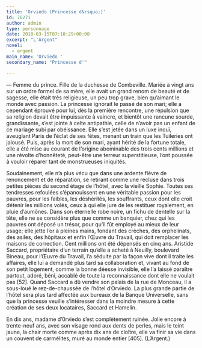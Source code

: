 ```yaml
---
title: 'Orviedo (Princesse d&rsquo;)'
id: 76271
author: admin
type: personnage
date: 2010-03-15T07:10:29+00:00
excerpt: "L'Argent"
novel:
  - argent
main_name: 'Orviedo '
secondary_name: "Princesse d'"

---
```

— Femme du prince. Fille de la duchesse de Combeville. Mariée à vingt ans sur un ordre formel de sa mère, elle avait un grand renom de beauté et de sagesse, elle était très religieuse, un peu trop grave, bien qu&rsquo;aimant le monde avec passion. La princesse ignorait le passé de son mari; elle a cependant éprouvé pour lui, dès la première rencontre, une répulsion que sa religion devait être impuissante à vaincre, et bientôt une rancune sourde, grandissante, s&rsquo;est jointe à celte antipathie, celle de n&rsquo;avoir pas un enfant de ce mariage subi par obéissance. Elle s&rsquo;est jetée dans un luxe inouï, aveuglant Paris de l&rsquo;éclat de ses fêtes, menant un train que les Tuileries ont jalousé. Puis, après la mort de son mari, ayant hérité de la fortune totale, elle a été mise au courant de l&rsquo;origine abominable des trois cents millions et une révolte d&rsquo;honnêteté, peut-être une terreur superstitieuse, l&rsquo;ont poussée à vouloir réparer tant de monstrueuses iniquités.

Soudainement, elle n&rsquo;a plus vécu que dans une ardente fièvre de renoncement et de réparation, se retirant comme une recluse dans trois petites pièces du second étage de l&rsquo;hôtel, avec la vieille Sophie. Toutes ses tendresses refoulées s&rsquo;épanouissent en une véritable passion pour les pauvres, pour les faibles, les déshérités, les souffrants, ceux dont elle croit détenir les millions volés, ceux à qui elle jure de les restituer royalement, en pluie d&rsquo;aumônes. Dans son éternelle robe noire, un fichu de dentelle sur la tête, elle ne se considère plus que comme un banquier, chez qui les pauvres ont déposé un trésor, pour qu&rsquo;il fût employé au mieux de leur usage; elle jette l&rsquo;or à pleines mains, fondant des crèches, des orphelinats, des asiles, des hôpitaux et enfin l&rsquo;Œuvre du Travail, qui doit remplacer les maisons de correction. Cent millions ont été dépensés en cinq ans. Aristide Saccard, propriétaire d&rsquo;un terrain qu&rsquo;elle a acheté à Neuilly, boulevard Bineau, pour l&rsquo;Œuvre du Travail, l&rsquo;a séduite par la façon vive dont il traite les affaires, elle lui a demandé plus tard sa collaboration et, vivant au fond de son petit logement, comme la bonne déesse invisible, elle l&rsquo;a laissé paraître partout, adoré, béni, accablé de toute la reconnaissance dont elle ne voulait pas [52]. Quand Saccard a dû vendre son palais de la rue de Monceau, il a sous-loué le rez-de-chaussée de l&rsquo;hôtel d&rsquo;Orviedo. La plus grande partie de l&rsquo;hôtel sera plus tard affectée aux bureaux de la Banque Universelle, sans que la princesse veuille s&rsquo;intéresser dans la moindre mesure à cette création de ses deux locataires, Saccard et Hamelin.

En dix ans, madame d&rsquo;0rviedo s&rsquo;est complètement ruinée. Jolie encore à trente-neuf ans, avec son visage rond aux dents de perles, mais le teint jaune, la chair morte comme après dix ans de cloître, elle va finir sa vie dans un couvent de carmélites, muré au monde entier [405]. (L&rsquo;Argent.)